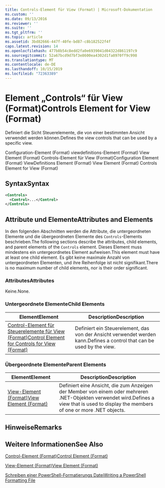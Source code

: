 ```yaml
---
title: Controls-Element für View (Format) | Microsoft-Dokumentation
ms.custom: ''
ms.date: 09/13/2016
ms.reviewer: ''
ms.suite: ''
ms.tgt_pltfrm: ''
ms.topic: article
ms.assetid: 3bd82666-447f-40fe-bd87-c8b182522f4f
caps.latest.revision: 14
ms.openlocfilehash: 477b8b54c8edd2fa0e6939041d04322d861197c9
ms.sourcegitcommit: 52a67bcd9d7bf3e8600ea4302d1fa8970ff9c998
ms.translationtype: MT
ms.contentlocale: de-DE
ms.lasthandoff: 10/15/2019
ms.locfileid: "72363389"
---
```

# <a name="controls-element-for-view-format"></a><span data-ttu-id="b1c59-102">Element „Controls“ für View (Format)</span><span class="sxs-lookup"><span data-stu-id="b1c59-102">Controls Element for View (Format)</span></span>

<span data-ttu-id="b1c59-103">Definiert die Sicht Steuerelemente, die von einer bestimmten Ansicht verwendet werden können.</span><span class="sxs-lookup"><span data-stu-id="b1c59-103">Defines the view controls that can be used by a specific view.</span></span>

<span data-ttu-id="b1c59-104">Configuration-Element (Format) viewdefinitions-Element (Format) View Element (Format) Controls-Element für View (Format)</span><span class="sxs-lookup"><span data-stu-id="b1c59-104">Configuration Element (Format) ViewDefinitions Element (Format) View Element (Format) Controls Element for View (Format)</span></span>

## <a name="syntax"></a><span data-ttu-id="b1c59-105">Syntax</span><span class="sxs-lookup"><span data-stu-id="b1c59-105">Syntax</span></span>

```xml
<Controls>
  <Control>...</Control>
</Controls>
```

## <a name="attributes-and-elements"></a><span data-ttu-id="b1c59-106">Attribute und Elemente</span><span class="sxs-lookup"><span data-stu-id="b1c59-106">Attributes and Elements</span></span>

<span data-ttu-id="b1c59-107">In den folgenden Abschnitten werden die Attribute, die untergeordneten Elemente und die übergeordneten Elemente des `Controls`-Elements beschrieben.</span><span class="sxs-lookup"><span data-stu-id="b1c59-107">The following sections describe the attributes, child elements, and parent elements of the `Controls` element.</span></span> <span data-ttu-id="b1c59-108">Dieses Element muss mindestens ein untergeordnetes Element aufweisen.</span><span class="sxs-lookup"><span data-stu-id="b1c59-108">This element must have at least one child element.</span></span> <span data-ttu-id="b1c59-109">Es gibt keine maximale Anzahl von untergeordneten Elementen, und ihre Reihenfolge ist nicht signifikant.</span><span class="sxs-lookup"><span data-stu-id="b1c59-109">There is no maximum number of child elements, nor is their order significant.</span></span>

### <a name="attributes"></a><span data-ttu-id="b1c59-110">Attributes</span><span class="sxs-lookup"><span data-stu-id="b1c59-110">Attributes</span></span>

<span data-ttu-id="b1c59-111">Keine.</span><span class="sxs-lookup"><span data-stu-id="b1c59-111">None.</span></span>

### <a name="child-elements"></a><span data-ttu-id="b1c59-112">Untergeordnete Elemente</span><span class="sxs-lookup"><span data-stu-id="b1c59-112">Child Elements</span></span>

|<span data-ttu-id="b1c59-113">Element</span><span class="sxs-lookup"><span data-stu-id="b1c59-113">Element</span></span>|<span data-ttu-id="b1c59-114">Description</span><span class="sxs-lookup"><span data-stu-id="b1c59-114">Description</span></span>|
|-------------|-----------------|
|[<span data-ttu-id="b1c59-115">Control-Element für Steuerelemente für View (Format)</span><span class="sxs-lookup"><span data-stu-id="b1c59-115">Control Element for Controls for View (Format)</span></span>](./control-element-for-controls-for-view-format.md)|<span data-ttu-id="b1c59-116">Definiert ein Steuerelement, das von der Ansicht verwendet werden kann.</span><span class="sxs-lookup"><span data-stu-id="b1c59-116">Defines a control that can be used by the view.</span></span>|

### <a name="parent-elements"></a><span data-ttu-id="b1c59-117">Übergeordnete Elemente</span><span class="sxs-lookup"><span data-stu-id="b1c59-117">Parent Elements</span></span>

|<span data-ttu-id="b1c59-118">Element</span><span class="sxs-lookup"><span data-stu-id="b1c59-118">Element</span></span>|<span data-ttu-id="b1c59-119">Description</span><span class="sxs-lookup"><span data-stu-id="b1c59-119">Description</span></span>|
|-------------|-----------------|
|[<span data-ttu-id="b1c59-120">View-Element (Format)</span><span class="sxs-lookup"><span data-stu-id="b1c59-120">View Element (Format)</span></span>](./view-element-format.md)|<span data-ttu-id="b1c59-121">Definiert eine Ansicht, die zum Anzeigen der Member von einem oder mehreren .NET-Objekten verwendet wird.</span><span class="sxs-lookup"><span data-stu-id="b1c59-121">Defines a view that is used to display the members of one or more .NET objects.</span></span>|

## <a name="remarks"></a><span data-ttu-id="b1c59-122">Hinweise</span><span class="sxs-lookup"><span data-stu-id="b1c59-122">Remarks</span></span>

## <a name="see-also"></a><span data-ttu-id="b1c59-123">Weitere Informationen</span><span class="sxs-lookup"><span data-stu-id="b1c59-123">See Also</span></span>

[<span data-ttu-id="b1c59-124">Control-Element (Format)</span><span class="sxs-lookup"><span data-stu-id="b1c59-124">Control Element (Format)</span></span>](./control-element-for-controls-for-view-format.md)

[<span data-ttu-id="b1c59-125">View-Element (Format)</span><span class="sxs-lookup"><span data-stu-id="b1c59-125">View Element (Format)</span></span>](./view-element-format.md)

[<span data-ttu-id="b1c59-126">Schreiben einer PowerShell-Formatierungs Datei</span><span class="sxs-lookup"><span data-stu-id="b1c59-126">Writing a PowerShell Formatting File</span></span>](./writing-a-powershell-formatting-file.md)
